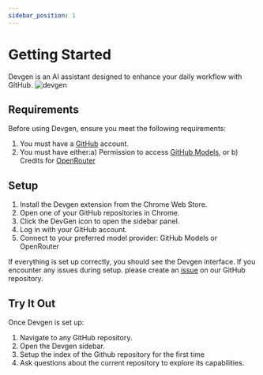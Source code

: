 ```yaml
---
sidebar_position: 1
---
```


# Getting Started

Devgen is an AI assistant designed to enhance your daily workflow with GitHub.
<img src="/img/devgen_first_look.png" alt="devgen" />


## Requirements

Before using Devgen, ensure you meet the following requirements:
1. You must have a [GitHub](https://github.com/) account.
2. You must have either:a) Permission to access [GitHub Models](https://github.com/marketplace/models), or b) Credits for [OpenRouter](https://openrouter.ai/)

## Setup

1. Install the Devgen extension from the Chrome Web Store.
2. Open one of your GitHub repositories in Chrome.
3. Click the DevGen icon to open the sidebar panel.
4. Log in with your GitHub account.
5. Connect to your preferred model provider: GitHub Models or OpenRouter

If everything is set up correctly, you should see the Devgen interface.
If you encounter any issues during setup. please create an [issue](https://github.com/getdevgen/devgen/issues/new/choose) on our GitHub repository.

## Try It Out

Once Devgen is set up:
1. Navigate to any GitHub repository.
2. Open the Devgen sidebar.
3. Setup the index of the Github repository for the first time
4. Ask questions about the current repository to explore its capabilities.